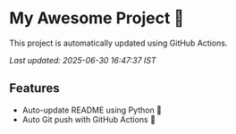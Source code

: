 # My Awesome Project 🚀

This project is automatically updated using GitHub Actions.

_Last updated: 2025-06-30 16:47:37 IST_

## Features
- Auto-update README using Python 🐍
- Auto Git push with GitHub Actions 🤖

